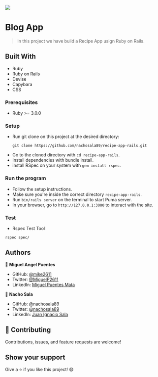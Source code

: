 ![](https://img.shields.io/badge/Microverse-blueviolet)

# Blog App 

> In this project we have build a Recipe App usign Ruby on Rails.

## Built With

- Ruby
- Ruby on Rails
- Devise
- Capybara
- CSS

### Prerequisites

- Ruby >= 3.0.0

### Setup

- Run git clone on this project at the desired directory:
   ```
   git clone https://github.com/nachosala89/recipe-app-rails.git
   ```
- Go to the cloned directory with `cd recipe-app-rails`.
- Install dependencies with bundle install.
- install RSpec on your system with `gem install rspec`.

### Run the program
- Follow the setup instructions.
- Make sure you're inside the correct directory `recipe-app-rails`.
- Run `bin/rails server` on the terminal to start Puma server.
- In your browser, go to `http://127.0.0.1:3000` to interact with the site.

### Test

- Rspec Test Tool
``` 
rspec spec/
```

## Authors

👤 **Miguel Angel Puentes**
- GitHub: [@mike2611](https://github.com/mike2611)
- Twitter: [@MiguelP2611](https://twitter.com/MiguelP2611)
- LinkedIn: [Miguel Puentes Mata](https://linkedin.com/in/miguel-puentes-mata-90a562139/)

👤 **Nacho Sala**

- GitHub: [@nachosala89](https://github.com/nachosala89)
- Twitter: [@nachosala89](https://twitter.com/nachosala89)
- LinkedIn: [Juan Ignacio Sala](https://www.linkedin.com/in/nacho-sala)

## 🤝 Contributing

Contributions, issues, and feature requests are welcome!

## Show your support

Give a ⭐️ if you like this project! 😄


